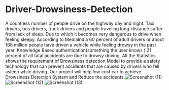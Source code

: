 # Driver-Drowsiness-Detection
A countless number of people drive on the highway day and night. Taxi drivers, bus drivers, truck drivers and people traveling long-distance suffer from lack of sleep. Due to which it becomes very dangerous to drive when feeling sleepy.
According to MediaIndia
60 percent of adult drivers or about 168 million people have driven a vehicle while feeling drowsy in the past year. Knowledge Based authentication(something the user knows )
21 percent of all fatal accidents are due to drowsy driving.
All the Statistics shows the requirement of Drowsiness detection Model to provide a safety technology that can prevent accidents that are caused by drivers who fell asleep while driving.
Our project will help low cost car to achieve Drowsiness Detection System and Reduce the accidents.![Screenshot (11)](https://user-images.githubusercontent.com/112965941/211155622-2f78ce88-f194-43eb-a279-9f596b795a3d.png)
![Screenshot (12)](https://user-images.githubusercontent.com/112965941/211155623-43345d8d-b704-49f9-aa12-7fedff024f93.png)
![Screenshot (13)](https://user-images.githubusercontent.com/112965941/211155744-49057397-85b3-4f4f-95f4-6ae17222875c.png)
